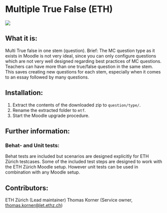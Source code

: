 # Multiple True False (ETH)

![](https://github.com/ethz-let/qtype_mtf/actions/workflows/moodle-ci.yml/badge.svg)

## What it is:
Multi True false in one stem (question). Brief: The MC question type as it exists in Moodle is not very ideal, since you can only configure questions which are not very well designed regarding best practices of MC questions. Teachers can have more than one true/false question in the same stem. This saves creating new questions for each stem, especially when it comes to an essay followed by many questions.

## Installation:
1. Extract the contents of the downloaded zip to `question/type/`.
1. Rename the extracted folder to `mtf`.
1. Start the Moodle upgrade procedure.

## Further information:
### Behat- and Unit tests:
Behat tests are included but scenarios are designed explicitly for ETH Zürich testcases.
Some of the included test steps are designed to work with the ETH Zürich Moodle setup.
However unit tests can be used in combination with any Moodle setup.
 
## Contributors:
ETH Zürich (Lead maintainer)
Thomas Korner (Service owner, thomas.korner@let.ethz.ch)